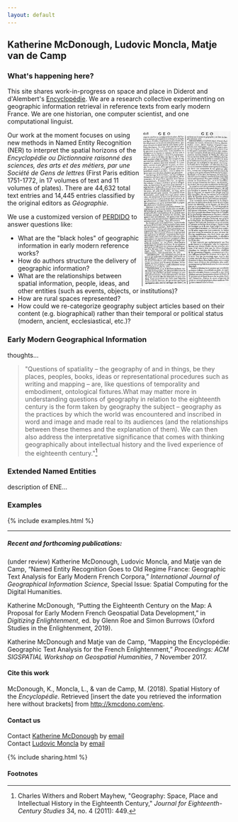 ```yaml
---
layout: default
---
```


## Katherine McDonough, Ludovic Moncla, Matje van de Camp

### What's happening here?

This site shares work-in-progress on space and place in Diderot and d'Alembert's [Encyclopédie](https://artflsrv03.uchicago.edu/philologic4/encyclopedie1117/). We are a research collective experimenting on geographic information retrieval in reference texts from early modern France. We are one historian, one computer scientist, and one computational linguist.

<img align="right" width="200" src="images/ENC_7-608.jpeg" alt="page image">

Our work at the moment focuses on using new methods in Named Entity Recognition (NER) to interpret the spatial horizons of the *Encyclopédie ou Dictionnaire raisonné des sciences, des arts et des métiers, par une Société de Gens de lettres* (First Paris edition 1751-1772, in 17 volumes of text and 11 volumes of plates). There are 44,632 total text entries and 14,445 entries classified by the original editors as *Géographie*.

We use a customized version of [PERDIDO](http://erig.univ-pau.fr/PERDIDO/=) to answer questions like:
- What are the "black holes" of geographic information in early modern reference works?
- How do authors structure the delivery of geographic information?
- What are the relationships between spatial information, people, ideas, and other entities (such as events, objects, or institutions)?
- How are rural spaces represented?
- How could we re-categorize geography subject articles based on their content (e.g. biographical) rather than their temporal or political status (modern, ancient, ecclesiastical, etc.)?

### Early Modern Geographical Information

thoughts...

> "Questions of spatiality – the geography of and in things, be they places,
peoples, books, ideas or representational procedures such as writing and
mapping – are, like questions of temporality and embodiment, ontological
fixtures.What may matter more in understanding questions of geography in
relation to the eighteenth century is the form taken by geography the subject
– geography as the practices by which the world was encountered and
inscribed in word and image and made real to its audiences (and the
relationships between these themes and the explanation of them). We can
then also address the interpretative significance that comes with thinking
geographically about intellectual history and the lived experience of the
eighteenth century."[^1]





### Extended Named Entities

description of ENE...

### Examples

{% include examples.html %}

<hr>


##### Recent and forthcoming publications:

(under review) Katherine McDonough, Ludovic Moncla, and Matje van de Camp, “Named Entity Recognition Goes to Old Regime France: Geographic Text Analysis for Early Modern French Corpora,” *International Journal of Geographical Information Science*, Special Issue: Spatial Computing for the Digital Humanities.

Katherine McDonough, “Putting the Eighteenth Century on the Map: A Proposal for Early Modern French Geospatial Data Development,” in *Digitizing Enlightenment*, ed. by Glenn Roe and Simon Burrows (Oxford Studies in the Enlightenment, 2019).

Katherine McDonough and Matje van de Camp, “Mapping the Encyclopédie: Geographic Text Analysis for the French Enlightenment,” *Proceedings: ACM SIGSPATIAL Workshop on Geospatial Humanities*, 7 November 2017.

#### Cite this work

McDonough, K., Moncla, L., & van de Camp, M. (2018). Spatial History of the *Encyclopédie*. Retrieved [insert the date you retrieved the information here without brackets] from http://kmcdono.com/enc.

#### Contact us

Contact [Katherine McDonough](https://library.stanford.edu/people/kmcdono2) by [email](kmcdono2@stanford.edu)  
Contact [Ludovic Moncla](https://lmoncla.ddns.net/) by [email](ludovic.moncla@insa-lyon.fr)

{% include sharing.html %}

#### Footnotes

[^1]: Charles Withers and Robert Mayhew, "Geography: Space, Place and Intellectual History in the Eighteenth Century," *Journal for Eighteenth-Century Studies* 34, no. 4 (2011): 449.
